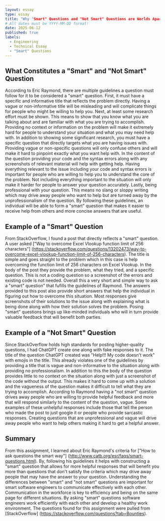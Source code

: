 ```yaml
---
layout: essay
type: essay
title: "Why "Smart" Questions and "Not Smart" Questions are Worlds Apart"
# All dates must be YYYY-MM-DD format!
date: 2025-06-12
published: true
labels:
  - Engineering
  - Technical Essay
  - "Smart" Questions
---
```

## What Constitutes a "Smart" and "Not Smart" Question
According to Eric Raymond, there are multiple guidelines a question must follow for it to be considered a "smart" question. First, it must have a specific and informative title that reflects the problem directly. Having a vague or non-informative title will be misleading and will complicate things for people who might be willing to help you. Next, at least some research effort must be shown. This means to show that you know what you are talking about and are familiar with what you are trying to accomplish. Providing no context or information on the problem will make it extremely hard for people to understand your situation and what you may need help with. In addition to showing some significant research, you must have a specific question that directly targets what you are having issues with. Providing vague or non-specific questions will only confuse others and will make it hard to pinpoint exactly what you want help with. In the content of the question providing your code and the syntax errors along with any screenshots of relevant material will help with getting help. Having everything relevant to the issue including your code and syntax errors is important for people who are willing to help you to understand the core of the problem. Not including everything important to the situation will only make it harder for people to answer your question accurately. Lastly, being professional with your question. This means no slang or sloppy writing which may drive away people who want to help but are turned away by the unprofessionalism of the question. By following these guidelines, an individual will be able to form a "smart" question that makes it easier to receive help from others and more concise answers that are useful. 

## Example of a "Smart" Question
From StackOverflow, I found a post that directly reflects a "smart" question. A user asked ["Way to overcome Excel Vlookup function limit of 256 characters"] (https://stackoverflow.com/questions/13202473/way-to-overcome-excel-vlookup-function-limit-of-256-characters). The title is simple and goes straight to the problem which in this case is help overcoming the function limit of 256 characters on Excel Vlookup. In the body of the post they provide the problem, what they tried, and a specific question. This is not a coding question so a screenshot of the errors and existing code is not needed. Overall this a very short and simple way to ask a "smart" question" that fufills the guidelines of Raymond. The answers provided to this post also provide short answers that help the individual in figuring out how to overcome this situation. Most responses give screenshots of their solutions to the issue along with explaining what is being done along with how their solution solves the problem. Posing "smart" questions brings up like-minded individuals who will in turn provide valuable feedback that will benefit both parties. 

## Example of a "Not Smart" Question
Since StackOverflow holds high standards for posting higher-quality questions, I had ChatGPT create one along with fake responses to it. The title of the question ChatGPT created was "Help!!! My code doesn't work" with emojis in the title. This already violates one of the guidelines by providing a title that is vague and non-informative to the situation along with providing no professionalism. In addition to this the body of the question provides little to no context on the situation along with just a screenshot of the code without the output. This makes it hard to come up with a solution and the vagueness of the question makes it difficult to tell what they are trying to accomplish. According to Raymond having a "not smart" question drives away people who are willing to provide helpful feedback and more that will respond similarly to the content of the question, vague. Some examples of these unhelpful responses include those that tell the person who made the post to just google it or people who provide sarcastic responses. Creating questions that are unprofessional and vague will drive away people who want to help others making it hard to get a helpful answer. 

## Summary
From this assignment, I learned about Eric Raymond's criteria for ["How to ask questions the smart way"] (http://www.catb.org/esr/faqs/smart-questions.html). By, following his guidelines it helps with constructing a "smart" question that allows for more helpful responses that will benefit you more than questions that don't satisfy the criteria which may drive away people that may have the answer to your question. Understanding the differences between "smart" and "not smart" questions are important for smart software engineers to communicate effectively with each other. Communication in the workforce is key to efficiency and being on the same page for different situations. By asking "smart" questions software engineers work efficiently with each other and develop a healthy work environment. The questions found for this assignment were pulled from [StackOverflow] (https://stackoverflow.com/questions?tab=Bounties).


